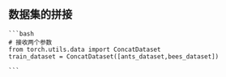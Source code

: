 ## 数据集的拼接

    ```bash
    # 接收两个参数
    from torch.utils.data import ConcatDataset
    train_dataset = ConcatDataset([ants_dataset,bees_dataset])

    ```
